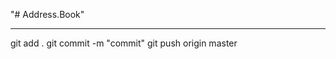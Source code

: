 "# Address.Book" 


------------------------------------
git add .
git commit -m "commit"
git push origin master
